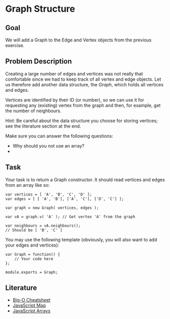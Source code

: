 # Graph Structure

## Goal

We will add a Graph to the Edge and Vertex objects from the previous exercise.

## Problem Description

Creating a large number of edges and vertices was not really that comfortable since we had to keep track
of all vertex and edge objects. Let us therefore add another data structure, the *Graph*, which holds 
all vertices and edges.

Vertices are identified by their ID (or number), so we can use it for requesting any (existing) vertex
from the graph and then, for example, get the number of neighbours.

Hint: Be careful about the data structure you choose for storing vertices; see the literature section
at the end. 

Make sure you can answer the following questions:

* Why should you not use an array?
* 

## Task

Your task is to return a Graph constructor. It should read vertices and edges from an array like so:

    var vertices = [ 'A', 'B', 'C', 'D' ];
    var edges = [ [ 'A', 'B'], ['A', 'C'], ['D', 'C'] ];
    
    var graph = new Graph( vertices, edges );
    
    var vA = graph.v( 'A' ); // Get vertex 'A' from the graph
    
    var neighbours = vA.neighbours();
    // Should be [ 'B', 'C' ]

You may use the following template (obviously, you will also want to add your edges and vertices):

    var Graph = function() {
        // Your code here
    };
    
    module.exports = Graph;


## Literature

* [Big-O Cheatsheet](http://bigocheatsheet.com/)
* [JavaScript Map](https://developer.mozilla.org/en-US/docs/Web/JavaScript/Reference/Global_Objects/Map)
* [JavaScript Arrays](https://developer.mozilla.org/en-US/docs/Web/JavaScript/Reference/Global_Objects/Array)